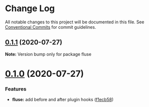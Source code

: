 # Change Log

All notable changes to this project will be documented in this file.
See [Conventional Commits](https://conventionalcommits.org) for commit guidelines.

## [0.1.1](https://github.com/Nayni/fluse/compare/fluse@0.1.0...fluse@0.1.1) (2020-07-27)

**Note:** Version bump only for package fluse





# [0.1.0](https://github.com/Nayni/fluse/compare/fluse@0.0.2...fluse@0.1.0) (2020-07-27)


### Features

* **fluse:** add before and after plugin hooks ([f1ecb58](https://github.com/Nayni/fluse/commit/f1ecb582c3166eb1e04b73a736c73cc3dee29587))
